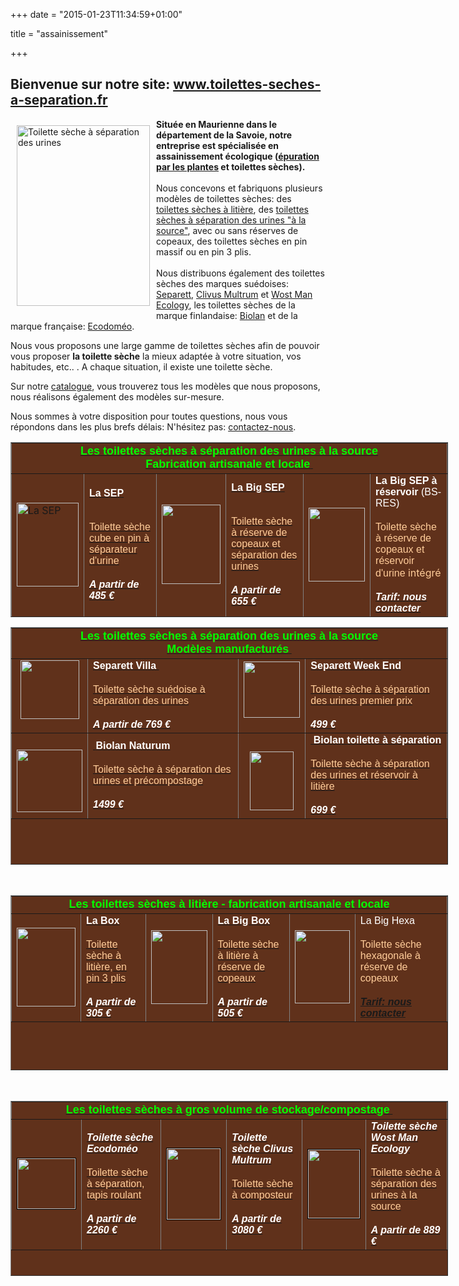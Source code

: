 +++
date = "2015-01-23T11:34:59+01:00"

title = "assainissement"

+++
<tbody>

<h2>Bienvenue sur notre site: <a href="http://www.toilettes-seches-a-separation.fr">www.toilettes-seches-a-separation.fr</a></h2>

<tr>
<td><img style="float: left; margin: 10px;" title="Toilette sèche à séparation des urines" src="web_images/100_3749.jpg" alt="Toilette sèche à séparation des urines" width="213" height="289" /><strong>Située en Maurienne dans le département de la Savoie, notre entreprise est spécialisée en assainissement écologique (<a href="http://http://www.hydroterra.fr/index.php?p=1_6_ETUDE-PHYTOEPURATION">épuration par les plantes</a> et toilettes sèches). <br /><br /></strong>Nous concevons et fabriquons plusieurs modèles de toilettes sèches: des <a href="index.php?p=1_6_Toilettes-s-ches-liti-re">toilettes sèches à litière</a>, des <a href="index.php?p=1_18_ACCUEIL">toilettes sèches à séparation des urines "à la source"</a>, avec ou sans réserves de copeaux, des toilettes sèches en pin massif ou en pin 3 plis.<br /><br />Nous distribuons également des toilettes sèches des marques suédoises: <a href="index.php?p=1_21_Toilettes-s-ches-liti-re">Separett</a>, <a href="index.php?p=1_35_Toilettes-s-ches-s-paration">Clivus Multrum</a> et <a href="index.php?p=1_28_ACCUEIL">Wost Man Ecology</a>, les toilettes sèches de la marque finlandaise: <a href="index.php?p=1_2_POURQUOI-COMMENT">Biolan</a> et de la marque française: <a href="index.php?p=1_34_CATALOGUE">Ecodoméo</a>.<strong><br /></strong>
<p>Nous vous proposons une large gamme de toilettes sèches afin de pouvoir vous proposer <strong>la toilette sèche</strong> la mieux adaptée à votre  situation, vos habitudes, etc.. . A chaque situation, il existe une  toilette sèche.</p>
<p>Sur notre <a href="index.php?p=1_31_CATALOGUE">catalogue</a>,  vous trouverez tous les modèles que nous proposons, nous réalisons  également des modèles sur-mesure.</p>
<p>Nous sommes à votre disposition pour toutes questions, nous vous répondons dans les plus brefs délais: N'hésitez pas: <a href="index.php?p=1_3_CONTACT">contactez-nous</a>.</p>
</td>
</tr>
</tbody>
<table style="background-color: #60311b; height: 280px; width: 700px;" border="1">
<tbody>
<tr>
<td style="text-align: center;" colspan="6"><a href="index.php?p=1_4_Toilettes-s-ches-s-paration-des-urines"><span style="color: #00ff00;"><span style="font-family: arial,helvetica,sans-serif;"><strong><span style="font-size: 18px;">Les toilettes sèches à séparation des urines à la source <br />Fabrication artisanale et locale</span></strong></span><span style="font-family: arial,helvetica,sans-serif;"><strong>&nbsp;</strong></span></span></a><span style="font-family: arial,helvetica,sans-serif;"><strong><a href="index.php?p=1_4_Toilettes-s-ches-s-paration-des-urines"> </a><br /></strong></span></td>
</tr>
<tr>
<td><a href="index.php?p=1_18_ACCUEIL"><img title="Toilette sèche à séparation des urines: SEP" src="web_images/100_3369.jpg" alt="La SEP" width="99" height="134" /></a></td>
<td><a href="index.php?p=1_18_ACCUEIL"><span style="font-family: arial,helvetica,sans-serif; color: #000000;"><span style="color: #ffffff;"><strong>La SEP</strong></span><br /><br /><br /><span style="color: #ffcc99;">Toilette sèche cube en pin à séparateur d'urine</span></span><br /><br /><span style="font-family: arial,helvetica,sans-serif; color: #ffffff;"><em><strong>A partir de 485 € </strong></em></span></a><br /></td>
<td><a href="index.php?p=1_37_CATALOGUE"><img title="Toilette sèche à séparation des urines: Big SEP" src="web_images/100_3736.jpg" alt="" width="94" height="127" /></a></td>
<td><a href="index.php?p=1_37_CATALOGUE"><span style="font-family: arial,helvetica,sans-serif; color: #000000;"><span style="color: #ffffff;"><strong>La Big SEP</strong></span><br /><br /><br /><span style="color: #ffcc99;">Toilette sèche à réserve de copeaux et séparation des urines</span></span><br /><br /><span style="color: #ffffff; font-family: arial,helvetica,sans-serif;"><strong><em>A partir de 655 € </em></strong></span></a><br /></td>
<td><a href="index.php?p=1_1_ACCUEIL"><img title="Toilette sèche à séparation des urines: BS-res" src="web_images/100_3669.jpg" alt="" width="90" height="118" /></a></td>
<td><span style="font-family: arial,helvetica,sans-serif; color: #ffffff;"><strong>La Big SEP à réservoir</strong> (BS-RES)</span><br /><br /><span style="color: #ffcc99;"><span style="font-family: arial,helvetica,sans-serif;">Toilette sèche à réserve de copeaux et réservoir d'urine</span> intégré</span><br /><br /><a href="index.php?p=1_3_CONTACT"><span style="color: #ffffff; font-family: arial,helvetica,sans-serif;"><em><strong>Tarif: nous contacter</strong></em></span></a><br /></td>
</tr>
</tbody>
</table>
<table class="modulesubframe" style="background-color: #60311b; height: 380px; width: 700px;" border="1">
<tbody>
<tr>
<td style="text-align: center;" colspan="4"><span style="font-family: arial,helvetica,sans-serif;"><a href="index.php?p=1_4_Toilettes-s-ches-s-paration-des-urines"><span style="color: #00ff00;"><span style="font-size: 18px;"><strong>Les toilettes sèches à séparation des urines à la source<br />Modèles manufacturés</strong></span><strong>&nbsp;</strong></span></a><span style="color: #ffffff;"><strong> <br /></strong></span></span></td>
</tr>
<tr>
<td><span style="font-family: arial,helvetica,sans-serif;"><a href="index.php?p=1_21_Catalogue"><img style="display: block; margin-left: auto; margin-right: auto;" title="Toilette sèche à séparation des urines: Separett Villa" src="web_images/villa9010.jpg" alt="" width="94" height="94" /></a>&nbsp;</span></td>
<td><a href="index.php?p=1_21_Toilettes-s-ches-liti-re"><span style="color: #ffffff; font-family: arial,helvetica,sans-serif;"><strong>Separett Villa</strong><strong>&nbsp;</strong></span><br /><br /><span style="color: #ffcc99; font-family: arial,helvetica,sans-serif;">Toilette sèche suédoise à séparation des urines </span><br /><br /><span style="color: #ffffff; font-family: arial,helvetica,sans-serif;"><em><strong>A partir de 769 € </strong></em></span></a><br /></td>
<td><span style="font-family: arial,helvetica,sans-serif;"><a href="index.php?p=1_25_toilettes-s-ches-manufactur-es"><img style="display: block; margin-left: auto; margin-right: auto;" title="Toilette sèche à séparation des urines: Separett WE" src="web_images/7393553710506-30016-g_torp-isak_whit.jpg" alt="" width="90" height="90" /></a>&nbsp;</span></td>
<td><a href="index.php?p=1_32_Toilettes-s-ches-composteur"><span style="color: #ffffff; font-family: arial,helvetica,sans-serif;"><strong>Separett Week End</strong></span><br /><br /><span style="color: #ffcc99; font-family: arial,helvetica,sans-serif;">Toilette sèche à séparation des urines premier prix </span><br /><br /><span style="color: #ffffff; font-family: arial,helvetica,sans-serif;"><em><strong>499 €</strong></em></span></a><br /></td>
</tr>
<tr>
<td><span style="font-family: arial,helvetica,sans-serif;">&nbsp;<a href="index.php?p=1_2_toilettes-s-ches-s-paration"><img style="border: 0px none; display: block; margin-left: auto; margin-right: auto;" title="Toilette sèche à séparation des urines: Naturum" src="web_images/9279457.jpg" alt="" width="105" height="100" /></a></span></td>
<td><a href="index.php?p=1_1_ACCUEIL"><span style="color: #ffffff; font-family: arial,helvetica,sans-serif;">&nbsp;</span></a><a href="index.php?p=1_2_POURQUOI-COMMENT"><span style="color: #ffffff; font-family: arial,helvetica,sans-serif;"><strong>Biolan Naturum</strong></span><br /><br /><span style="color: #ffcc99; font-family: arial,helvetica,sans-serif;">Toilette sèche à séparation des urines et précompostage</span><br /><br /><span style="color: #ffffff; font-family: arial,helvetica,sans-serif;"><strong><em>1499 €</em></strong></span></a><br /></td>
<td><span style="font-family: arial,helvetica,sans-serif;">&nbsp;<a href="index.php?p=1_24_toilettes-s-ches-liti-re"><img style="display: block; margin-left: auto; margin-right: auto;" title="Toilette sèche à séparation des urines: Biolan" src="web_images/8792325_orig.jpg" alt="" width="70" height="94" /></a></span></td>
<td><a href="index.php?p=1_33_BON-DE-COMMANDE"><span style="color: #ffffff; font-family: arial,helvetica,sans-serif;"><strong>&nbsp;Biolan toilette à séparation</strong></span><br /><br /><span style="color: #ffcc99; font-family: arial,helvetica,sans-serif;">Toilette sèche à séparation des urines et réservoir à litière</span><br /><br /><span style="color: #ffffff; font-family: arial,helvetica,sans-serif;"><em><strong>699 €</strong></em></span></a><br /></td>
</tr>
</tbody>
</table>
<br /> 
<table class="topbar1bg" style="background-color: #60311b; height: 280px; width: 700px;" border="1">
<tbody>
<tr>
<td style="text-align: center;" colspan="6"><a href="index.php?p=1_6_Toilettes-s-ches-liti-re"><span style="color: #00ff00; font-family: arial,helvetica,sans-serif;"><strong><span style="font-size: 18px;">Les toilettes sèches à litière - fabrication artisanale et locale</span></strong></span></a></td>
</tr>
<tr>
<td><a href="index.php?p=1_15_ACCUEIL"><span style="font-family: arial,helvetica,sans-serif;"><img title="toilette sèche à litière (TLB): la Box" src="web_images/100_3626.jpg" alt="" width="94" height="126" /></span></a></td>
<td><a href="index.php?p=1_39_ACCUEIL"><strong><span style="font-family: arial,helvetica,sans-serif; color: #ffffff;">La Box</span></strong><br /><br /><span style="font-family: arial,helvetica,sans-serif; color: #ffcc99;">Toilette sèche à litière, en pin 3 plis</span><br /><br /><strong><em><span style="font-family: arial,helvetica,sans-serif; color: #ffffff;">A partir de 305 €</span></em></strong></a></td>
<td><a href="index.php?p=1_16_CATALOGUE"><span style="font-family: arial,helvetica,sans-serif;"><img title="toilette sèche à litière (TLB): la Big Box" src="web_images/100_3749.jpg" alt="" width="90" height="118" /></span></a></td>
<td><a href="index.php?p=1_40_CATALOGUE"><strong><span style="font-family: arial,helvetica,sans-serif; color: #ffffff;">La Big Box</span></strong><br /><br /><span style="font-family: arial,helvetica,sans-serif; color: #ffcc99;">Toilette sèche à litière à réserve de copeaux</span><br /><br /><strong><em><span style="font-family: arial,helvetica,sans-serif; color: #ffffff;">A partir de 505 €</span></em></strong></a></td>
<td><span style="font-family: arial,helvetica,sans-serif;"><img title="toilette sèche à litière (TLB): la Big Hexa" src="web_images/100_3560.jpg" alt="" width="88" height="117" /></span></td>
<td><span style="font-family: arial,helvetica,sans-serif; color: #ffffff;">La Big Hexa</span><br /><br /><span style="font-family: arial,helvetica,sans-serif; color: #ffcc99;">Toilette sèche hexagonale à réserve de copeaux</span><br /><br /><span style="color: #ffffff; font-family: arial,helvetica,sans-serif;"><em><strong><a href="index.php?p=1_3_CONTACT">Tarif: nous contacter</a></strong></em></span></td>
</tr>
</tbody>
</table>
<br /> 
<table class="modulesubframe" style="background-color: #60311b; height: 280px; width: 700px;" border="1">
<tbody>
<tr>
<td style="text-align: center;" colspan="6"><span style="font-family: arial,helvetica,sans-serif;"><a href="index.php?p=1_30_Toilettes-s-ches-composteur"><span style="color: #00ff00;"><span style="font-size: 18px;"><strong>Les toilettes sèches à gros volume de stockage/compostage</strong></span><em><strong>&nbsp;</strong></em></span></a><span style="color: #ffffff;"><strong><em> </em></strong></span><span style="color: #ffffff;"><em><strong><br /></strong></em></span></span></td>
</tr>
<tr>
<td><a href="index.php?p=1_34_CATALOGUE"><span style="font-family: arial,helvetica,sans-serif;"><img style="border: 1px solid black;" title="Toilette sèche ECODOMEO" src="web_images/zirconepti.jpg" alt="" width="93" height="81" /></span></a></td>
<td><a href="index.php?p=1_34_CATALOGUE"><span style="color: #ffffff; font-family: arial,helvetica,sans-serif;"><em><strong>Toilette sèche Ecodoméo</strong></em></span><br /><br /><span style="color: #ffcc99; font-family: arial,helvetica,sans-serif;">Toilette sèche à séparation, tapis roulant</span><br /><br /><span style="color: #ffffff; font-family: arial,helvetica,sans-serif;"><em><strong>A partir de 2260 €</strong></em></span></a></td>
<td><span style="font-family: arial,helvetica,sans-serif;"><a href="index.php?p=1_35_Toilettes-s-ches-s-paration-des-urines"><img style="border: 1px solid black;" title="Toilette sèche CLIVUS MULTRUM" src="web_images/cuvette_cl400_open.jpg" alt="" width="86" height="114" /></a></span></td>
<td><a href="index.php?p=1_35_Toilettes-s-ches-s-paration-des-urines"><span style="color: #ffffff; font-family: arial,helvetica,sans-serif;"><strong><em>Toilette sèche Clivus Multrum</em></strong></span><br /><br /><span style="color: #ffcc99; font-family: arial,helvetica,sans-serif;">Toilette sèche à composteur</span><br /><br /><span style="color: #ffffff; font-family: arial,helvetica,sans-serif;"><em><strong>A partir de 3080 €</strong></em></span></a></td>
<td><span style="font-family: arial,helvetica,sans-serif;"><a href="index.php?p=1_28_toilettes-s-ches-liti-re"><img style="border: 1px solid black;" title="Toilette sèche Ecodry de Wost Man Ecology" src="web_images/100_3389.jpg" alt="" width="83" height="110" /></a></span></td>
<td><a href="index.php?p=1_28_ACCUEIL"><span style="color: #ffffff; font-family: arial,helvetica,sans-serif;"><em><strong>Toilette sèche Wost Man Ecology</strong></em></span><br /><br /><span style="color: #ffcc99; font-family: arial,helvetica,sans-serif;">Toilette sèche à séparation des urines à la source</span><br /><br /><span style="color: #ffffff; font-family: arial,helvetica,sans-serif;"><em><strong>A partir de 889 €</strong></em></span></a></td>
</tr>
</tbody>
</table>